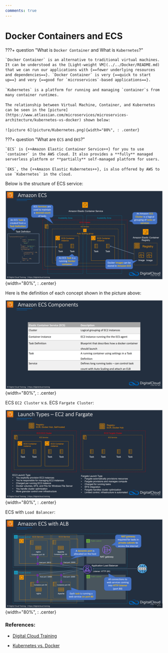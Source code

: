 ```yaml
---
comments: true
---
```


# **Docker Containers and ECS**

???+ question "What is `Docker Container` and What is `Kubernetes`?"

    `Docker Container` is an alternative to traditional virtual machines. It can be understood as the [Light-weight VM](../../Docker/README.md) that we can run our applications with {==fewer underlying resources and dependencies==}. `Docker Container` is very {==quick to start up==} and very {==good for `microservices`-based applications==}.

    `Kubernetes` is a platform for running and managing `container`s from many container runtimes.

    The relationship between Virtual Machine, Container, and Kubernetes can be seen in the [picture](https://www.atlassian.com/microservices/microservices-architecture/kubernetes-vs-docker) shown below:

    ![picture 6](picture/Kubernetes.png){width="80%", : .center}    


???+ question "What are `ECS` and `EKS`?"

    `ECS` is {++Amazon Elastic Container Service++} for you to use `container` in the AWS cloud. It also provides a **fully** managed serverless platform or **partially** self-managed platform for users.
    
    `EKS`, the {++Amazon Elastic Kubernetes++}, is also offered by AWS to use `Kubernetes` in the cloud.

Below is the structure of ECS service:

![picture 7](picture/ECS_struct.png){width="80%", : .center}    

Here is the definition of each concept shown in the picture above:

![picture 10](picture/ECS_concepts_explain.png){width="80%", : .center}  


ECS `EC2 Cluster` v.s. ECS `Fargate Cluster`:

![picture 9](picture/ECS_EC2_Fargate.png){width="80%", : .center}    


ECS with `Load Balancer`:

![picture 11](picture/ECS_withbalancer.png){width="80%", : .center}  


### **References:**

- [Digital Cloud Training](https://digitalcloud.training/)

- [Kubernetes vs. Docker](https://www.atlassian.com/microservices/microservices-architecture/kubernetes-vs-docker)